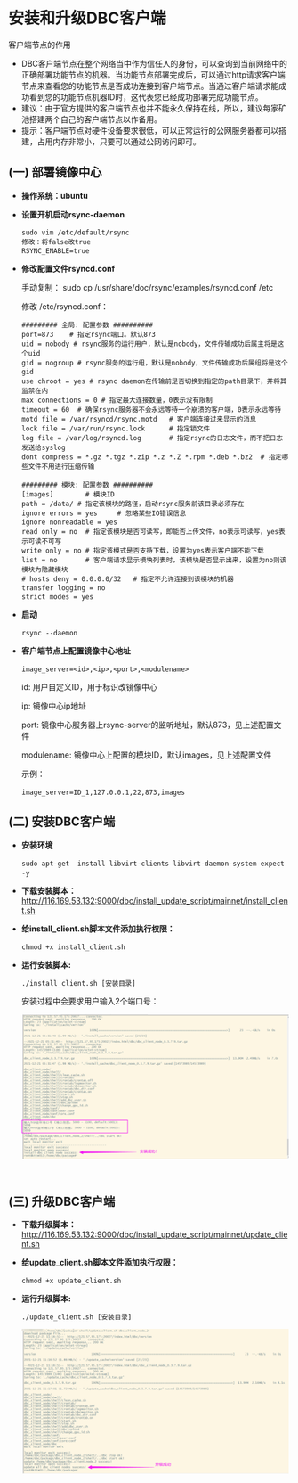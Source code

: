 # 安装和升级DBC客户端

客户端节点的作用
+ DBC客户端节点在整个网络当中作为信任人的身份，可以查询到当前网络中的正确部署功能节点的机器。当功能节点部署完成后，可以通过http请求客户端节点来查看您的功能节点是否成功连接到客户端节点。当通过客户端请求能成功看到您的功能节点机器ID时，这代表您已经成功部署完成功能节点。
+ 建议：由于官方提供的客户端节点也并不能永久保持在线，所以，建议每家矿池搭建两个自己的客户端节点以作备用。
+ 提示：客户端节点对硬件设备要求很低，可以正常运行的公网服务器都可以搭建，占用内存非常小，只要可以通过公网访问即可。

## (一) 部署镜像中心
* **操作系统：ubuntu**
* **设置开机启动rsync-daemon**
    ```
    sudo vim /etc/default/rsync
    修改：将false改true
    RSYNC_ENABLE=true   
    ```
* **修改配置文件rsyncd.conf**

    手动复制：
    sudo cp /usr/share/doc/rsync/examples/rsyncd.conf /etc

    修改 /etc/rsyncd.conf：
    ```text
    ######### 全局: 配置参数 ##########
    port=873    # 指定rsync端口。默认873
    uid = nobody # rsync服务的运行用户，默认是nobody，文件传输成功后属主将是这个uid
    gid = nogroup # rsync服务的运行组，默认是nobody，文件传输成功后属组将是这个gid
    use chroot = yes # rsync daemon在传输前是否切换到指定的path目录下，并将其监禁在内
    max connections = 0 # 指定最大连接数量，0表示没有限制
    timeout = 60  # 确保rsync服务器不会永远等待一个崩溃的客户端，0表示永远等待
    motd file = /var/rsyncd/rsync.motd   # 客户端连接过来显示的消息
    lock file = /var/run/rsync.lock      # 指定锁文件
    log file = /var/log/rsyncd.log       # 指定rsync的日志文件，而不把日志发送给syslog
    dont compress = *.gz *.tgz *.zip *.z *.Z *.rpm *.deb *.bz2  # 指定哪些文件不用进行压缩传输

    ######### 模块: 配置参数 ##########
    [images]        # 模块ID
    path = /data/ # 指定该模块的路径，启动rsync服务前该目录必须存在
    ignore errors = yes     # 忽略某些IO错误信息
    ignore nonreadable = yes
    read only = no  # 指定该模块是否可读写，即能否上传文件，no表示可读写，yes表示可读不可写
    write only = no # 指定该模式是否支持下载，设置为yes表示客户端不能下载
    list = no       # 客户端请求显示模块列表时，该模块是否显示出来，设置为no则该模块为隐藏模块
    # hosts deny = 0.0.0.0/32   # 指定不允许连接到该模块的机器
    transfer logging = no
    strict modes = yes
    ```
* **启动**
    
    `rsync --daemon`

* **客户端节点上配置镜像中心地址**

    `image_server=<id>,<ip>,<port>,<modulename>`

    id: 用户自定义ID，用于标识改镜像中心

    ip: 镜像中心ip地址

    port: 镜像中心服务器上rsync-server的监听地址，默认873，见上述配置文件

    modulename: 镜像中心上配置的模块ID，默认images，见上述配置文件

    示例：

    `image_server=ID_1,127.0.0.1,22,873,images`


## (二) 安装DBC客户端

* **安装环境**

    `sudo apt-get  install libvirt-clients libvirt-daemon-system expect -y`

* **下载安装脚本：**
    http://116.169.53.132:9000/dbc/install_update_script/mainnet/install_client.sh

* **给install_client.sh脚本文件添加执行权限：**

    `chmod +x install_client.sh`

* **运行安装脚本:**

    `./install_client.sh [安装目录]`

    安装过程中会要求用户输入2个端口号：

    <img src="./assets/install_dbc_client.png" width = "500" height = "260"  align=center />

<br/>

## (三) 升级DBC客户端

* **下载升级脚本：**
    http://116.169.53.132:9000/dbc/install_update_script/mainnet/update_client.sh

* **给update_client.sh脚本文件添加执行权限：**
    
    `chmod +x update_client.sh`

* **运行升级脚本:**

    `./update_client.sh [安装目录]`

    <img src="./assets/update_dbc_client.png" width = "500" height = "260"  align=center />
